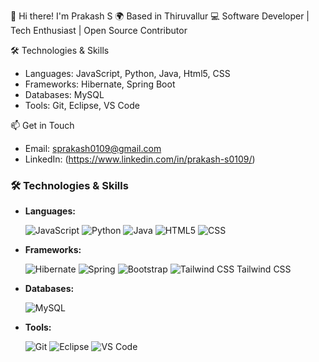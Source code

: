 👋 Hi there! I'm Prakash S
🌍 Based in Thiruvallur
💻 Software Developer | Tech Enthusiast | Open Source Contributor

🛠️ Technologies & Skills
- Languages: JavaScript, Python, Java, Html5, CSS
- Frameworks: Hibernate, Spring Boot
- Databases:  MySQL
- Tools: Git, Eclipse, VS Code

📫 Get in Touch
- Email: sprakash0109@gmail.com
- LinkedIn: (https://www.linkedin.com/in/prakash-s0109/)

### 🛠️ Technologies & Skills

- **Languages:**
  
  ![JavaScript](https://img.icons8.com/color/48/000000/javascript.png)    ![Python](https://img.icons8.com/color/48/000000/python.png)  ![Java](https://img.icons8.com/color/48/000000/java-coffee-cup-logo.png)  ![HTML5](https://img.icons8.com/color/48/000000/html-5.png)    ![CSS](https://img.icons8.com/color/48/000000/css3.png) 

- **Frameworks:**
  
  ![Hibernate](https://img.icons8.com/color/48/000000/hibernate.png)  ![Spring](https://img.icons8.com/color/48/000000/spring.png)  ![Bootstrap](https://img.icons8.com/color/48/000000/bootstrap.png) ![Tailwind CSS](https://img.icons8.com/color/48/000000/tailwindcss.png) Tailwind CSS  


- **Databases:**
  
  ![MySQL](https://img.icons8.com/color/48/000000/mysql-logo.png)
  
- **Tools:**
  
  ![Git](https://img.icons8.com/color/48/000000/git.png)   ![Eclipse](https://img.icons8.com/color/48/000000/eclipse.png)   ![VS Code](https://img.icons8.com/color/48/000000/visual-studio-code-2019.png)   

